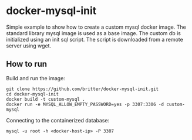 # docker-mysql-init

Simple example to show how to create a custom mysql docker image. The standard
library mysql image is used as a base image. The custom db is initialized using
an init sql script. The script is downloaded from a remote server using wget.

## How to run

Build and run the image:

```shell
git clone https://github.com/britter/docker-mysql-init.git
cd docker-mysql-init
docker build -t custom-mysql .
docker run -e MYSQL_ALLOW_EMPTY_PASSWORD=yes -p 3307:3306 -d custom-mysql
```

Connecting to the containerized database:

```shell
mysql -u root -h <docker-host-ip> -P 3307
```
